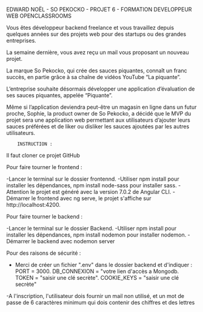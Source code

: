 EDWARD NOËL - SO PEKOCKO - PROJET 6 - FORMATION DEVELOPPEUR WEB OPENCLASSROOMS

Vous êtes développeur backend freelance et vous travaillez depuis quelques années sur des projets web pour des startups ou des grandes entreprises.

La semaine dernière, vous avez reçu un mail vous proposant un nouveau projet.

La marque So Pekocko, qui crée des sauces piquantes, connaît un franc succès, en partie grâce à sa chaîne de vidéos YouTube “La piquante”.

L’entreprise souhaite désormais développer une application d’évaluation de ses sauces piquantes, appelée “Piquante”.

Même si l’application deviendra peut-être un magasin en ligne dans un futur proche, Sophie, la product owner de So Pekocko, a décidé que le MVP du projet sera une application web permettant aux utilisateurs d’ajouter leurs sauces préférées et de liker ou disliker les sauces ajoutées par les autres utilisateurs.


        INSTRUCTION :

Il faut cloner ce projet GitHub

Pour faire tourner le frontend : 

-Lancer le terminal sur le dossier frontennd.
-Utiliser npm install pour installer les dépendances, npm install node-sass pour installer sass. 
-Attention le projet est généré avec la version 7.0.2 de Angular CLI. 
-Démarrer le frontend avec ng serve, le projet s'affiche sur http://localhost:4200.

Pour faire tourner le backend :

-Lancer le terminal sur le dossier Backend. 
-Utiliser npm install pour installer les dépendances, npm install nodemon pour installer nodemon. 
-Démarrer le backend avec nodemon server

Pour des raisons de sécurité :

- Merci de créer un fichier ".env" dans le dossier backend et d'indiquer :
    PORT = 3000. 
    DB_CONNEXION = "votre lien d'accès a Mongodb. 
    TOKEN = "saisir une clé secrète". 
    COOKIE_KEYS = "saisir une clé secrète"

 -A l'inscription, l'utilisateur dois fournir un mail non utilisé, et un mot de passe de 6 caractères minimum qui dois contenir des chiffres et des lettres
